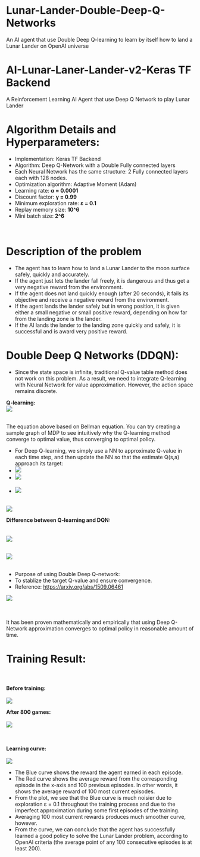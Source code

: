 # Lunar-Lander-Double-Deep-Q-Networks
An AI agent that use Double Deep Q-learning to learn by itself how to land a Lunar Lander on OpenAI universe
# AI-Lunar-Laner-Lander-v2-Keras TF Backend
A Reinforcement Learning AI Agent that use Deep Q Network to play Lunar Lander


Algorithm Details and Hyperparameters:
===============
* Implementation: Keras TF Backend
* Algorithm: Deep Q-Network with a Double Fully connected layers
* Each Neural Network has the same structure: 2 Fully connected layers each with 128 nodes.
* Optimization algorithm: Adaptive Moment (Adam)
* Learning rate: **α = 0.0001**
* Discount factor: **γ = 0.99**
* Minimum exploration rate: **ε = 0.1**
* Replay memory size: **10^6**
* Mini batch size: **2^6**
<br>


Description of the problem
===============

* The agent has to learn how to land a Lunar Lander to the moon surface safely, quickly and accurately.
* If the agent just lets the lander fall freely, it is dangerous and thus get a very negative reward from the environment.
* If the agent does not land quickly enough (after 20 seconds), it fails its objective and receive a negative reward from the environment.
* If the agent lands the lander safely but in wrong position, it is given either a small negative or small positive reward, depending on how far from the landing zone is the lander.
* If the AI lands the lander to the landing zone quickly and safely, it is successful and is award very positive reward.

Double Deep Q Networks (DDQN):
===============
* Since the state space is infinite, traditional Q-value table method does not work on this problem. As a result, we need to integrate Q-learning with Neural Network for value approximation. However, the action space remains discrete.

**Q-learning:**<br>
<img src="Misc/Q-learning.jpg"><br><br>

The equation above based on Bellman equation. You can try creating a sample graph of MDP to see intuitively why the Q-learning method converge to optimal value, thus converging to optimal policy.

* For Deep Q-learning, we simply use a NN to approximate Q-value in each time step, and then update the NN so that the estimate Q(s,a) approach its target:<br>
* <img src="Misc/Estimation.jpg"><br>
* <img src="Misc/Target.jpg"><br><br>
* <img src="Misc/Loss.jpg"><br><br>

<img src="Misc/Graph.png">

**Difference between Q-learning and DQN:**<br><br><br>
<img src="Misc/Q-table.jpg"><br><br>

<img src="Misc/Q-NN.jpg"><br><br>

* Purpose of using Double Deep Q-network: 
* To stablize the target Q-value and ensure convergence.
* Reference: https://arxiv.org/abs/1509.06461

<img src="Misc/Double Q.png"><br><br>

<br> It has been proven mathematically and empirically that using Deep Q-Network approximation converges to optimal policy in reasonable amount of time.


Training Result:
===============
<br><br>
**Before training:**<br><br>
<img src="Misc/Initial.gif">

**After 800 games:**<br><br>
<img src="Misc/NextGen.gif">

<br><br>
**Learning curve:**<br><br>
<img src="Misc/Plot.png"><br>

* The Blue curve shows the reward the agent earned in each episode.
* The Red curve shows the average reward from the corresponding episode in the x-axis and 100 previous episodes. In other words, it shows the average reward of 100 most current episodes.
* From the plot, we see that the Blue curve is much noisier due to exploration ε = 0.1 throughout the training process and due to the imperfect approximation during some first episodes of the training.
* Averaging 100 most current rewards produces much smoother curve, however.
* From the curve, we can conclude that the agent has successfully learned a good policy to solve the Lunar Lander problem, according to OpenAI criteria (the average point of any 100 consecutive episodes is at least 200).

<br><br>
